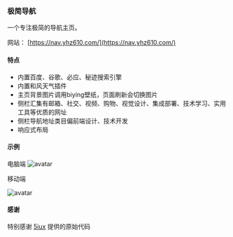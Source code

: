 ### 极简导航

一个专注极简的导航主页。

网站： [https://nav.yhz610.com/](https://nav.yhz610.com/)

#### 特点

- 内置百度、谷歌、必应、秘迹搜索引擎 
- 内置和风天气插件
- 主页背景图片调用biying壁纸，页面刷新会切换图片
- 侧栏汇集有邮箱、社交、视频、购物、视觉设计、集成部署、技术学习、实用工具等优质的网址
- 侧栏导航地址类目偏前端设计、技术开发
- 响应式布局



#### 示例

电脑端
![avatar](https://cdn.jsdelivr.net/gh/leslieyin/dns@master/pic/example/dh/1.gif)

移动端

![avatar](https://github.com/leslieyin/dns/blob/master/pic/example/dh/2.GIF)

#### 感谢
特别感谢 [5iux](https://github.com/5iux/sou) 提供的原始代码

